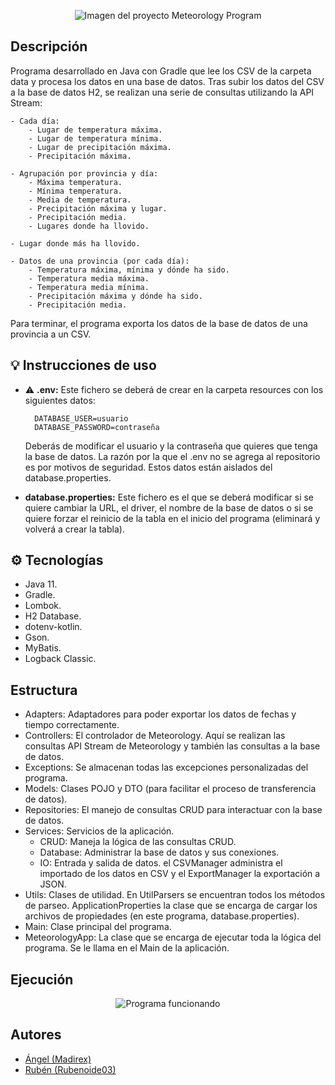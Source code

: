 <p align="center">
  <img src="https://i.imgur.com/oGIGzaN.png" alt="Imagen del proyecto Meteorology Program">
</p>

## Descripción
Programa desarrollado en Java con Gradle que lee los CSV de la carpeta data y procesa los datos en una base de datos.
Tras subir los datos del CSV a la base de datos H2, se realizan una serie de consultas utilizando la API Stream:

    - Cada día:
        - Lugar de temperatura máxima.
        - Lugar de temperatura mínima.
        - Lugar de precipitación máxima.
        - Precipitación máxima.

    - Agrupación por provincia y día:
        - Máxima temperatura.
        - Mínima temperatura.
        - Media de temperatura.
        - Precipitación máxima y lugar.
        - Precipitación media.
        - Lugares donde ha llovido.

    - Lugar donde más ha llovido.

    - Datos de una provincia (por cada día):
        - Temperatura máxima, mínima y dónde ha sido.
        - Temperatura media máxima.
        - Temperatura media mínima.
        - Precipitación máxima y dónde ha sido.
        - Precipitación media.


Para terminar, el programa exporta los datos de la base de datos de una provincia a un CSV.

## 💡 Instrucciones de uso
- ⚠ **.env:** Este fichero se deberá de crear en la carpeta resources con los siguientes datos:

        DATABASE_USER=usuario
        DATABASE_PASSWORD=contraseña
  Deberás de modificar el usuario y la contraseña que quieres que tenga la base de datos. La razón por la que el .env no se agrega al repositorio es por motivos de seguridad. Estos datos están aislados del database.properties.

- **database.properties:** Este fichero es el que se deberá modificar si se quiere cambiar la URL, el driver, el nombre de la base de datos o si se quiere forzar el reinicio de la tabla en el inicio del programa (eliminará y volverá a crear la tabla).

## ⚙ Tecnologías
- Java 11.
- Gradle.
- Lombok.
- H2 Database.
- dotenv-kotlin.
- Gson.
- MyBatis.
- Logback Classic.

## Estructura
- Adapters: Adaptadores para poder exportar los datos de fechas y tiempo correctamente.
- Controllers: El controlador de Meteorology. Aquí se realizan las consultas API Stream de Meteorology y también las consultas a la base de datos.
- Exceptions: Se almacenan todas las excepciones personalizadas del programa.
- Models: Clases POJO y DTO (para facilitar el proceso de transferencia de datos).
- Repositories: El manejo de consultas CRUD para interactuar con la base de datos.
- Services: Servicios de la aplicación. 
  - CRUD: Maneja la lógica de las consultas CRUD.
  - Database: Administrar la base de datos y sus conexiones.
  - IO: Entrada y salida de datos. el CSVManager administra el importado de los datos en CSV y el ExportManager la exportación a JSON.
- Utils: Clases de utilidad. En UtilParsers se encuentran todos los métodos de parseo. ApplicationProperties la clase que se encarga de cargar los archivos de propiedades (en este programa, database.properties).
- Main: Clase principal del programa.
- MeteorologyApp: La clase que se encarga de ejecutar toda la lógica del programa. Se le llama en el Main de la aplicación.

## Ejecución
<p align="center">
  <img src="https://i.imgur.com/pbLVCgH.gif" alt="Programa funcionando">
</p>

## Autores
- [Ángel (Madirex)](https://github.com/Madirex)
- [Rubén (Rubenoide03)](https://github.com/Rubenoide03)
